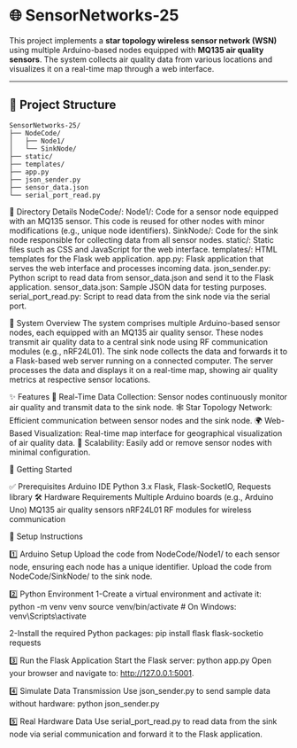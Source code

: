 # 🌐 SensorNetworks-25

This project implements a **star topology wireless sensor network (WSN)** using multiple Arduino-based nodes equipped with **MQ135 air quality sensors**. The system collects air quality data from various locations and visualizes it on a real-time map through a web interface.

---

## 📂 Project Structure

```plaintext
SensorNetworks-25/
├── NodeCode/
│   ├── Node1/
│   └── SinkNode/
├── static/
├── templates/
├── app.py
├── json_sender.py
├── sensor_data.json
└── serial_port_read.py
```
📁 Directory Details
  NodeCode/:
  Node1/: Code for a sensor node equipped with an MQ135 sensor. This code is reused for other nodes with minor modifications (e.g., unique node identifiers).
  SinkNode/: Code for the sink node responsible for collecting data from all sensor nodes.
  static/: Static files such as CSS and JavaScript for the web interface.
  templates/: HTML templates for the Flask web application.
  app.py: Flask application that serves the web interface and processes incoming data.
  json_sender.py: Python script to read data from sensor_data.json and send it to the Flask application.
  sensor_data.json: Sample JSON data for testing purposes.
  serial_port_read.py: Script to read data from the sink node via the serial port.

🌟 System Overview
The system comprises multiple Arduino-based sensor nodes, each equipped with an MQ135 air quality sensor. These nodes transmit air quality data to a central sink node using RF communication modules (e.g., nRF24L01). The sink node collects the data and forwards it to a Flask-based web server running on a connected computer. The server processes the data and displays it on a real-time map, showing air quality metrics at respective sensor locations.

✨ Features
📡 Real-Time Data Collection: Sensor nodes continuously monitor air quality and transmit data to the sink node.
🕸️ Star Topology Network: Efficient communication between sensor nodes and the sink node.
🌍 Web-Based Visualization: Real-time map interface for geographical visualization of air quality data.
🔧 Scalability: Easily add or remove sensor nodes with minimal configuration.

🚀 Getting Started

✅ Prerequisites
Arduino IDE
Python 3.x
Flask, Flask-SocketIO, Requests library
🛠️ Hardware Requirements
Multiple Arduino boards (e.g., Arduino Uno)
MQ135 air quality sensors
nRF24L01 RF modules for wireless communication

📝 Setup Instructions

1️⃣ Arduino Setup
Upload the code from NodeCode/Node1/ to each sensor node, ensuring each node has a unique identifier.
Upload the code from NodeCode/SinkNode/ to the sink node.

2️⃣ Python Environment
1-Create a virtual environment and activate it:
    python -m venv venv
    source venv/bin/activate  # On Windows: venv\Scripts\activate

2-Install the required Python packages:
    pip install flask flask-socketio requests

3️⃣ Run the Flask Application
Start the Flask server:
    python app.py
    Open your browser and navigate to: http://127.0.0.1:5001.

4️⃣ Simulate Data Transmission
Use json_sender.py to send sample data without hardware:
    python json_sender.py

5️⃣ Real Hardware Data
Use serial_port_read.py to read data from the sink node via serial communication and forward it to the Flask application.

